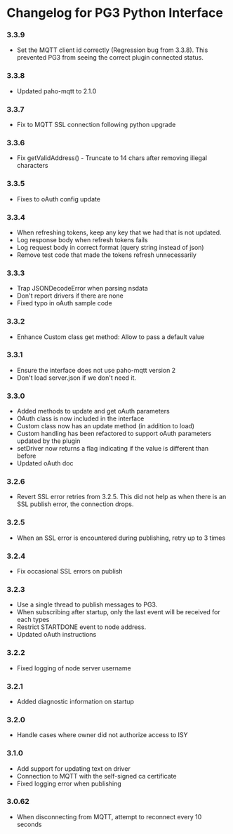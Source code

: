 # **Changelog for PG3 Python Interface**

### 3.3.9
- Set the MQTT client id correctly (Regression bug from 3.3.8). This prevented PG3 from seeing the correct plugin connected status.

### 3.3.8
- Updated paho-mqtt to 2.1.0

### 3.3.7
- Fix to MQTT SSL connection following python upgrade

### 3.3.6
- Fix getValidAddress() - Truncate to 14 chars after removing illegal characters

### 3.3.5
- Fixes to oAuth config update 

### 3.3.4
- When refreshing tokens, keep any key that we had that is not updated.
- Log response body when refresh tokens fails
- Log request body in correct format (query string instead of json)
- Remove test code that made the tokens refresh unnecessarily

### 3.3.3
- Trap JSONDecodeError when parsing nsdata
- Don't report drivers if there are none
- Fixed typo in oAuth sample code

### 3.3.2
- Enhance Custom class get method: Allow to pass a default value

### 3.3.1
- Ensure the interface does not use paho-mqtt version 2 
- Don't load server.json if we don't need it.

### 3.3.0
- Added methods to update and get oAuth parameters 
- OAuth class is now included in the interface
- Custom class now has an update method (in addition to load)
- Custom handling has been refactored to support oAuth parameters updated by the plugin
- setDriver now returns a flag indicating if the value is different than before
- Updated oAuth doc

### 3.2.6
- Revert SSL error retries from 3.2.5. This did not help as when there is an SSL publish error, the connection drops. 

### 3.2.5
- When an SSL error is encountered during publishing, retry up to 3 times

### 3.2.4
- Fix occasional SSL errors on publish

### 3.2.3
- Use a single thread to publish messages to PG3.
- When subscribing after startup, only the last event will be received for each types 
- Restrict STARTDONE event to node address.
- Updated oAuth instructions

### 3.2.2
- Fixed logging of node server username

### 3.2.1
- Added diagnostic information on startup

### 3.2.0
- Handle cases where owner did not authorize access to ISY

### 3.1.0
- Add support for updating text on driver
- Connection to MQTT with the self-signed ca certificate
- Fixed logging error when publishing

### 3.0.62
- When disconnecting from MQTT, attempt to reconnect every 10 seconds 
